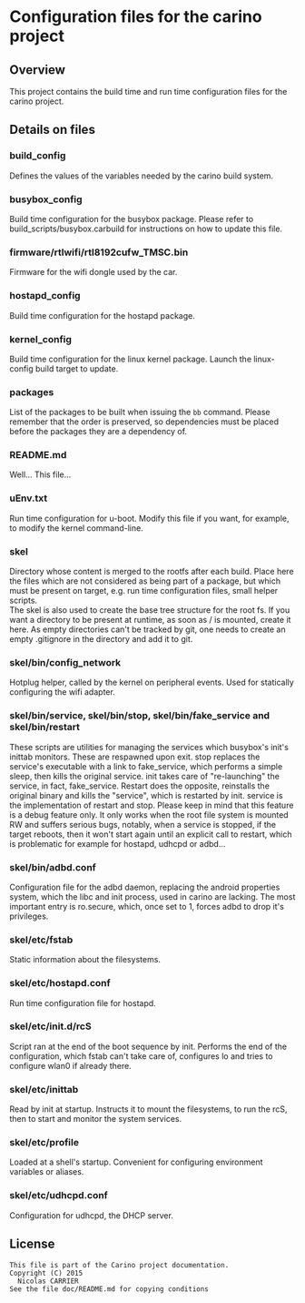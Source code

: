 # Configuration files for the carino project

## Overview

This project contains the build time and run time configuration files for the
carino project.

## Details on files

### build\_config

Defines the values of the variables needed by the carino build system.

### busybox\_config

Build time configuration for the busybox package. Please refer to
build\_scripts/busybox.carbuild for instructions on how to update this file.

### firmware/rtlwifi/rtl8192cufw\_TMSC.bin

Firmware for the wifi dongle used by the car.

### hostapd\_config

Build time configuration for the hostapd package.

### kernel\_config

Build time configuration for the linux kernel package. Launch the linux-config
build target to update.

### packages

List of the packages to be built when issuing the `bb` command. Please remember
that the order is preserved, so dependencies must be placed before the packages
they are a dependency of.

### README.md

Well... This file...

### uEnv.txt

Run time configuration for u-boot. Modify this file if you want, for example,
to modify the kernel command-line.

### skel

Directory whose content is merged to the rootfs after each build. Place here the
files which are not considered as being part of a package, but which must be
present on target, e.g. run time configuration files, small helper scripts.  
The skel is also used to create the base tree structure for the root fs. If you
want a directory to be present at runtime, as soon as / is mounted, create it
here. As empty directories can't be tracked by git, one needs to create an empty
.gitignore in the directory and add it to git.

### skel/bin/config_network

Hotplug helper, called by the kernel on peripheral events. Used for statically
configuring the wifi adapter.

### skel/bin/service, skel/bin/stop, skel/bin/fake_service and skel/bin/restart

These scripts are utilities for managing the services which busybox's init's
inittab monitors. These are respawned upon exit. stop replaces the service's
executable with a link to fake_service, which performs a simple sleep, then
kills the original service. init takes care of "re-launching" the service, in
fact, fake_service. Restart does the opposite, reinstalls the original binary
and kills the "service", which is restarted by init. service is the
implementation of restart and stop. Please keep in mind that this feature is a
debug feature only. It only works when the root file system is mounted RW and
suffers serious bugs, notably, when a service is stopped, if the target reboots,
then it won't start again until an explicit call to restart, which is
problematic for example for hostapd, udhcpd or adbd...

### skel/bin/adbd.conf

Configuration file for the adbd daemon, replacing the android properties system,
which the libc and init process, used in carino are lacking. The most important
entry is ro.secure, which, once set to 1, forces adbd to drop it's privileges.

### skel/etc/fstab

Static information about the filesystems.

### skel/etc/hostapd.conf

Run time configuration file for hostapd.

### skel/etc/init.d/rcS

Script ran at the end of the boot sequence by init. Performs the end of the
configuration, which fstab can't take care of, configures lo and tries to
configure wlan0 if already there.

### skel/etc/inittab

Read by init at startup. Instructs it to mount the filesystems, to run the rcS,
then to start and monitor the system services.

### skel/etc/profile

Loaded at a shell's startup. Convenient for configuring environment variables
or aliases.

### skel/etc/udhcpd.conf

Configuration for udhcpd, the DHCP server.

## License

    This file is part of the Carino project documentation.
    Copyright (C) 2015
      Nicolas CARRIER
    See the file doc/README.md for copying conditions

